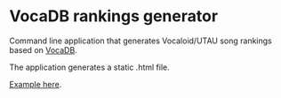 # VocaDB rankings generator

Command line application that generates Vocaloid/UTAU song rankings based on [VocaDB](http://vocadb.net).

The application generates a static .html file.

[Example here](http://vocaloid.eu/vocaloid/rankings/weekly/2016-18.html).